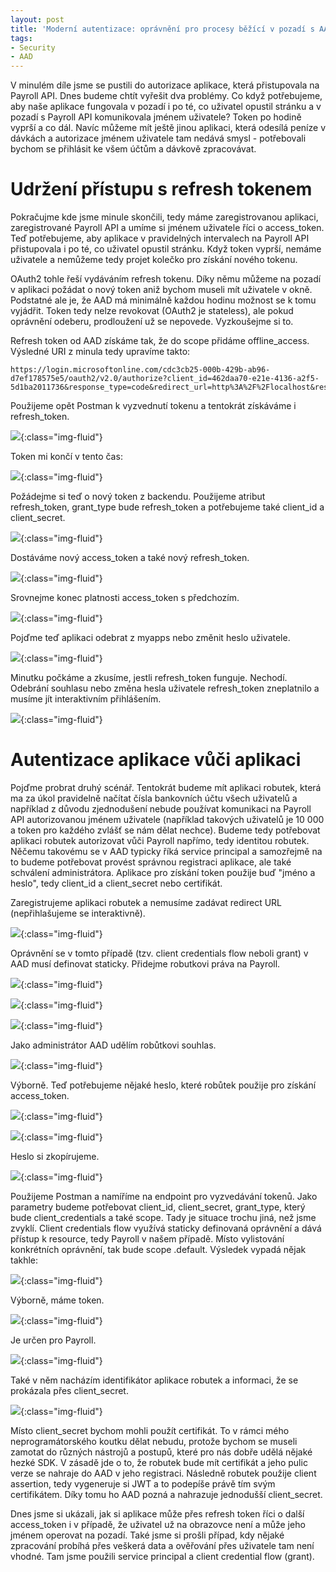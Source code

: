 ```yaml
---
layout: post
title: 'Moderní autentizace: oprávnění pro procesy běžící v pozadí s AAD'
tags:
- Security
- AAD
---
```

V minulém díle jsme se pustili do autorizace aplikace, která přistupovala na Payroll API. Dnes budeme chtít vyřešit dva problémy. Co když potřebujeme, aby naše aplikace fungovala v pozadí i po té, co uživatel opustil stránku a v pozadí s Payroll API komunikovala jménem uživatele? Token po hodině vyprší a co dál. Navíc můžeme mít ještě jinou aplikaci, která odesílá peníze v dávkách a autorizace jménem uživatele tam nedává smysl - potřebovali bychom se přihlásit ke všem účtům a dávkově zpracovávat.

# Udržení přístupu s refresh tokenem
Pokračujme kde jsme minule skončili, tedy máme zaregistrovanou aplikaci, zaregistrované Payroll API a umíme si jménem uživatele říci o access_token. Teď potřebujeme, aby aplikace v pravidelných intervalech na Payroll API přistupovala i po té, co uživatel opustil stránku. Když token vyprší, nemáme uživatele a nemůžeme tedy projet kolečko pro získání nového tokenu.

OAuth2 tohle řeší vydáváním refresh tokenu. Díky němu můžeme na pozadí v aplikaci požádat o nový token aniž bychom museli mít uživatele v okně. Podstatné ale je, že AAD má minimálně každou hodinu možnost se k tomu vyjádřit. Token tedy nelze revokovat (OAuth2 je stateless), ale pokud oprávnění odeberu, prodloužení už se nepovede. Vyzkoušejme si to.

Refresh token od AAD získáme tak, že do scope přidáme offline_access. Výsledné URI z minula tedy upravíme takto:

```
https://login.microsoftonline.com/cdc3cb25-000b-429b-ab96-d7ef178575e5/oauth2/v2.0/authorize?client_id=462daa70-e21e-4136-a2f5-5d1ba2011736&response_type=code&redirect_url=http%3A%2F%2Flocalhost&response_mode=query&scope=api%3A%2F%2Fmypayroll%2FAccount.Read+offline_access&state=12345
```

Použijeme opět Postman k vyzvednutí tokenu a tentokrát získáváme i refresh_token.

![](/images/2019/2019-09-23-06-19-34.png){:class="img-fluid"}

Token mi končí v tento čas:

![](/images/2019/2019-09-23-06-21-17.png){:class="img-fluid"}

Požádejme si teď o nový token z backendu. Použijeme atribut refresh_token, grant_type bude refresh_token a potřebujeme také client_id a client_secret.

![](/images/2019/2019-09-23-06-27-30.png){:class="img-fluid"}

Dostáváme nový access_token a také nový refresh_token.

![](/images/2019/2019-09-23-06-28-09.png){:class="img-fluid"}

Srovnejme konec platnosti access_token s předchozím.

![](/images/2019/2019-09-23-06-28-59.png){:class="img-fluid"}

Pojďme teď aplikaci odebrat z myapps nebo změnit heslo uživatele.

![](/images/2019/2019-09-23-06-31-47.png){:class="img-fluid"}

Minutku počkáme a zkusíme, jestli refresh_token funguje. Nechodí. Odebrání souhlasu nebo změna hesla uživatele refresh_token zneplatnilo a musíme jít interaktivním přihlášením.

![](/images/2019/2019-09-23-06-33-47.png){:class="img-fluid"}

# Autentizace aplikace vůči aplikaci
Pojďme probrat druhý scénář. Tentokrát budeme mít aplikaci robutek, která ma za úkol pravidelně načítat čísla bankovních účtu všech uživatelů a například z důvodu zjednodušení nebude používat komunikaci na Payroll API autorizovanou jménem uživatele (například takových uživatelů je 10 000 a token pro každého zvlášť se nám dělat nechce). Budeme tedy potřebovat aplikaci robutek autorizovat vůči Payroll napřímo, tedy identitou robutek. Něčemu takovému se v AAD typicky říká service principal a samozřejmě na to budeme potřebovat provést správnou registraci aplikace, ale také schválení administrátora. Aplikace pro získání token použije buď "jméno a heslo", tedy client_id a client_secret nebo certifikát.

Zaregistrujeme aplikaci robutek a nemusíme zadávat redirect URL (nepřihlašujeme se interaktivně).

![](/images/2019/2019-09-23-11-12-09.png){:class="img-fluid"}

Oprávnění se v tomto případě (tzv. client credentials flow neboli grant) v AAD musí definovat staticky. Přidejme robutkovi práva na Payroll.

![](/images/2019/2019-09-23-11-13-33.png){:class="img-fluid"}

![](/images/2019/2019-09-23-11-14-01.png){:class="img-fluid"}

![](/images/2019/2019-09-23-11-14-31.png){:class="img-fluid"}

Jako administrátor AAD udělím robůtkovi souhlas.

![](/images/2019/2019-09-23-11-15-13.png){:class="img-fluid"}

Výborně. Teď potřebujeme nějaké heslo, které robůtek použije pro získání access_token.

![](/images/2019/2019-09-23-11-17-04.png){:class="img-fluid"}

![](/images/2019/2019-09-23-11-17-34.png){:class="img-fluid"}

Heslo si zkopírujeme.

![](/images/2019/2019-09-23-11-18-01.png){:class="img-fluid"}

Použijeme Postman a namíříme na endpoint pro vyzvedávání tokenů. Jako parametry budeme potřebovat client_id, client_secret, grant_type, který bude client_credentials a také scope. Tady je situace trochu jiná, než jsme zvyklí. Client credentials flow využívá staticky definovaná oprávnění a dává přístup k resource, tedy Payroll v našem případě. Místo vylistování konkrétních oprávnění, tak bude scope .default. Výsledek vypadá nějak takhle:

![](/images/2019/2019-09-23-11-22-09.png){:class="img-fluid"}

Výborně, máme token.

![](/images/2019/2019-09-23-11-22-32.png){:class="img-fluid"}

Je určen pro Payroll.

![](/images/2019/2019-09-23-11-23-07.png){:class="img-fluid"}

Také v něm nacházím identifikátor aplikace robutek a informaci, že se prokázala přes client_secret.

![](/images/2019/2019-09-23-11-23-42.png){:class="img-fluid"}

Místo client_secret bychom mohli použít certifikát. To v rámci mého neprogramátorského koutku dělat nebudu, protože bychom se museli zamotat do různých nástrojů a postupů, které pro nás dobře udělá nějaké hezké SDK. V zásadě jde o to, že robutek bude mít certifikát a jeho pulic verze se nahraje do AAD v jeho registraci. Následně robutek použije client assertion, tedy vygeneruje si JWT a to podepíše právě tím svým certifikátem. Díky tomu ho AAD pozná a nahrazuje jednodušší client_secret.

Dnes jsme si ukázali, jak si aplikace může přes refresh token říci o další access_token i v případě, že uživatel už na obrazovce není a může jeho jménem operovat na pozadí. Také jsme si prošli případ, kdy nějaké zpracování probíhá přes veškerá data a ověřování přes uživatele tam není vhodné. Tam jsme použili service principal a client credential flow (grant). 